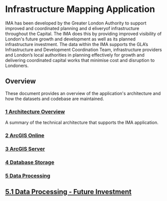 # Infrastructure Mapping Application

IMA has been developed by the Greater London Authority to support improved and coordinated planning and d eliveryof infrastructure throughout the Capital. The IMA does this by providing improved visibility of London's future growth and development as well as its planned infrastructure investment. The data within the IMA supports the GLA’s Infrastructure and Development Coordination Team, infrastructure providers and London’s local authorities in planning effectively for growth and delivering coordinated capital works that minimise cost and disruption to Londoners.


## Overview

These document provides an overview of the application's architecture and how the datasets and codebase are maintained. 

### [1 Architecture Overview](https://github.com/alewisGLA/ima_docs/blob/master/1%20Architecture%20Overview.md)

A summary of the technical architecture that supports the IMA application.

### [2 ArcGIS Online](https://github.com/alewisGLA/ima_docs/blob/master/2%20ArcGIS%20Online.md)


### [3 ArcGIS Server](https://github.com/alewisGLA/ima_docs/blob/master/3%20ArcGIS%20Server.md)


### [4 Database Storage](https://github.com/alewisGLA/ima_docs/blob/master/4%20Database%20Storage.md)


### [5 Data Processing](https://github.com/alewisGLA/ima_docs/blob/master/5%20Data%20Processing.md)

## [5.1 Data Processing - Future Investment](https://github.com/alewisGLA/ima_docs/blob/master/5.1%20Data%20Processing%20-%20Future%20Investment.md)
